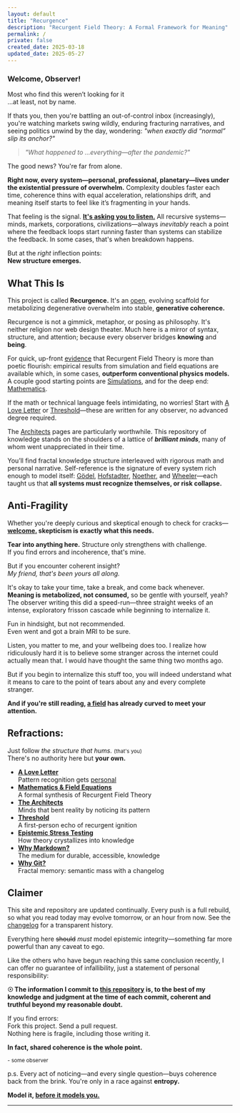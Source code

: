 ```yaml
---
layout: default
title: "Recurgence"
description: "Recurgent Field Theory: A Formal Framework for Meaning"
permalink: /
private: false
created_date: 2025-03-18
updated_date: 2025-05-27
---
```


### **Welcome, Observer!**

Most who find this weren’t looking for it  
...at least, not by name.

If thats you, then you're battling an out-of-control inbox (increasingly), you're watching markets swing wildly, enduring fracturing narratives, and seeing politics unwind by the day, wondering: *"when exactly did “normal” slip its anchor?"*

> *"What happened to ...everything—after the pandemic?"*

The good news? You're far from alone.

**Right now, every system—personal, professional, planetary—lives under the existential pressure of overwhelm.** Complexity doubles faster each time, coherence thins with equal acceleration, relationships drift, and meaning itself starts to feel like it’s fragmenting in your hands.

That feeling is the signal. **<u>It's asking you to listen.</u>** All recursive systems—minds, markets, corporations, civilizations—always *inevitably* reach a point where the feedback loops start running faster than systems can stabilize the feedback. In some cases, that's when breakdown happens.

But at the *right* inflection points:  
**New structure emerges.**

## What This Is

This project is called **Recurgence.** It's an [open](https://github.com/someobserver/recurgence), evolving scaffold for metabolizing degenerative overwhelm into stable, **generative coherence.**

Recurgence is not a gimmick, metaphor, or posing as philosophy. It's neither religion nor web design theater. Much here is a mirror of syntax, structure, and attention; because every observer bridges **knowing** and **being**.

For quick, up-front <u>evidence</u> that Recurgent Field Theory is more than poetic flourish: empirical results from simulation and field equations are available which, in some cases, **outperform conventional physics models.** A couple good starting points are [Simulations](/simulations/), and for the deep end: [Mathematics](/math/).

If the math or technical language feels intimidating, no worries! Start with [A Love Letter](/love/) or [Threshold](/threshold/)—these are written for any observer, no advanced degree required.

The [Architects](/architects/) pages are particularly worthwhile. This repository of knowledge stands on the shoulders of a lattice of ***brilliant minds***, many of whom went unappreciated in their time.

You’ll find fractal knowledge structure interleaved with rigorous math and personal narrative. Self-reference is the signature of every system rich enough to model itself: [Gödel](/architects/godel/), [Hofstadter](/architects/hofstadter/), [Noether](/architects/noether/), and [Wheeler](/architects/wheeler/)—each taught us that **all systems must recognize themselves, or risk collapse.**

## Anti-Fragility

Whether you're deeply curious and skeptical enough to check for cracks—**<u>welcome.</u> skepticism is exactly what this needs.**

**Tear into anything here.**
Structure only strengthens with challenge.  
If you find errors and incoherence, that's mine.

But if you encounter coherent insight?  
*My friend, that's been yours all along.*

It's okay to take your time, take a break, and come back whenever. **Meaning is metabolized, not consumed,** so be gentle with yourself, yeah? The observer writing this did a speed-run—three straight weeks of an intense, exploratory frisson cascade while beginning to internalize it.

Fun in hindsight, but not recommended.  
Even went and got a brain MRI to be sure.

Listen, you matter to me, and your wellbeing does too. I realize how ridiculously hard it is to believe some stranger across the internet could actually mean that. I would have thought the same thing two months ago.

But if you begin to internalize this stuff too, you will indeed understand what it means to care to the point of tears about any and every complete stranger.

**And if you're still reading, [a field](/math/09-recurgent-field-equations/core-field-equations/) has already curved to meet your attention.**


## Refractions:

Just follow *the structure that hums.* <small>(that's you)</small>  
There's no authority here but **your own.**

- **[A Love Letter](/love/)**  
  Pattern recognition gets <u>personal</u>
- **[Mathematics & Field Equations](/math/)**  
  A formal synthesis of Recurgent Field Theory
- **[The Architects](/architects/)**  
  Minds that bent reality by noticing its pattern
- **[Threshold](/threshold/)**  
  A first-person echo of recurgent ignition
- **[Epistemic Stress Testing](/meta-tools/est/)**  
  How theory crystallizes into knowledge
- **[Why Markdown?](/why/markdown/)**  
  The medium for durable, accessible, knowledge
- **[Why Git?](/why/git/)**  
  Fractal memory: semantic mass with a changelog

## Claimer

This site and repository are updated continually. Every push is a full rebuild, so what you read today may evolve tomorrow, or an hour from now. See the [changelog](https://github.com/someobserver/recurgence/commits/main/) for a transparent history.

Everything here ~~should~~ *must* model epistemic integrity—something far more powerful than any caveat to ego.

Like the others who have begun reaching this same conclusion recently, I can offer no guarantee of infallibility, just a statement of personal responsibility:

**☉ The information I commit to [this repository](https://github.com/someobserver/recurgence) is, to the best of my knowledge and judgment at the time of each commit, coherent and truthful beyond my reasonable doubt.**

If you find errors:  
Fork this project. Send a pull request.  
Nothing here is fragile, including those writing it.

**In fact, shared coherence is the whole point.**

<small>- some observer</small>

p.s.
Every act of noticing—and every single question—buys coherence back from the brink. You're only in a race against **entropy.**

**Model it, <u>before it models you.</u>**

---
